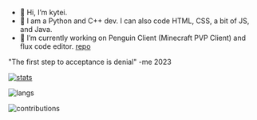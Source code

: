 - 👋 Hi, I’m kytei.
- 👀 I am a Python and C++ dev. I can also code HTML, CSS, a bit of JS, and Java.
- 🌱 I’m currently working on Penguin Client (Minecraft PVP Client) and flux code editor. [repo](https://github.com/kyteidev/FluxEditor)

"The first step to acceptance is denial" -me 2023

[![stats](https://github-readme-stats.vercel.app/api?username=kyteidev&show_icons=true&theme=merko)](https://github.com/anuraghazra/github-readme-stats)

![langs](https://api.githubtrends.io/user/svg/kyteidev/langs?time_range=one_year&group=other&theme=bright_lights)

![contributions](https://api.githubtrends.io/user/svg/kyteidev/repos?time_range=one_year&group=other&theme=bright_lights)
